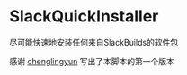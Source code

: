 # SlackQuickInstaller
尽可能快速地安装任何来自SlackBuilds的软件包

感谢 [chenglingyun](https://blog.csdn.net/topgun_chenlingyun/article/details/8801144) 写出了本脚本的第一个版本
